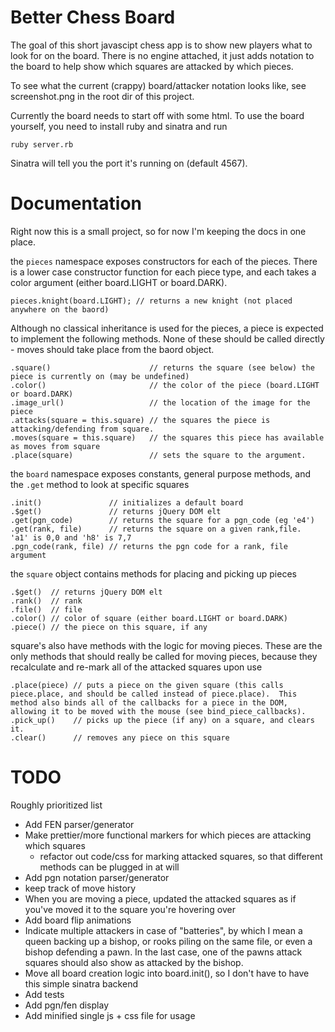 # Better Chess Board

The goal of this short javascipt chess app is to show new players what to look for on the board.  There is no engine attached, it just adds notation to the board to help show which squares are attacked by which pieces.

To see what the current (crappy) board/attacker notation looks like, see screenshot.png in the root dir of this project.

Currently the board needs to start off with some html.  To use the board yourself, you need to install ruby and sinatra and run

    ruby server.rb

Sinatra will tell you the port it's running on (default 4567).

# Documentation

Right now this is a small project, so for now I'm keeping the docs in one place.

the `pieces` namespace exposes constructors for each of the pieces.  There is a lower case constructor function for each piece type, and each takes a color argument (either board.LIGHT or board.DARK).

    pieces.knight(board.LIGHT); // returns a new knight (not placed anywhere on the baord)

Although no classical inheritance is used for the pieces, a piece is expected to implement the following methods.  None of these should be called directly - moves should take place from the baord object.

    .square()                      // returns the square (see below) the piece is currently on (may be undefined)
    .color()                       // the color of the piece (board.LIGHT or board.DARK)
    .image_url()                   // the location of the image for the piece
    .attacks(square = this.square) // the squares the piece is attacking/defending from square.  
    .moves(square = this.square)   // the squares this piece has available as moves from square
    .place(square)                 // sets the square to the argument.

the `board` namespace exposes constants, general purpose methods, and the `.get` method to look at specific squares

    .init()               // initializes a default board
    .$get()               // returns jQuery DOM elt
    .get(pgn_code)        // returns the square for a pgn_code (eg 'e4')
    .get(rank, file)      // returns the square on a given rank,file.  'a1' is 0,0 and 'h8' is 7,7
    .pgn_code(rank, file) // returns the pgn code for a rank, file argument

the `square` object contains methods for placing and picking up pieces

    .$get()  // returns jQuery DOM elt
    .rank()  // rank
    .file()  // file
    .color() // color of square (either board.LIGHT or board.DARK)
    .piece() // the piece on this square, if any

square's also have methods with the logic for moving pieces.  These are the only methods that should really be called for moving pieces, because they recalculate and re-mark all of the attacked squares upon use

    .place(piece) // puts a piece on the given square (this calls piece.place, and should be called instead of piece.place).  This method also binds all of the callbacks for a piece in the DOM, allowing it to be moved with the mouse (see bind_piece_callbacks).
    .pick_up()    // picks up the piece (if any) on a square, and clears it.
    .clear()      // removes any piece on this square

# TODO

Roughly prioritized list

* Add FEN parser/generator
* Make prettier/more functional markers for which pieces are attacking which squares
  * refactor out code/css for marking attacked squares, so that different methods can be plugged in at will
* Add pgn notation parser/generator
* keep track of move history
* When you are moving a piece, updated the attacked squares as if you've moved it to the square you're hovering over
* Add board flip animations
* Indicate multiple attackers in case of "batteries", by which I mean a queen backing up a bishop, or rooks piling on the same file, or even a bishop defending a pawn.  In the last case, one of the pawns attack squares should also show as attacked by the bishop.
* Move all board creation logic into board.init(), so I don't have to have this simple sinatra backend
* Add tests
* Add pgn/fen display
* Add minified single js + css file for usage
